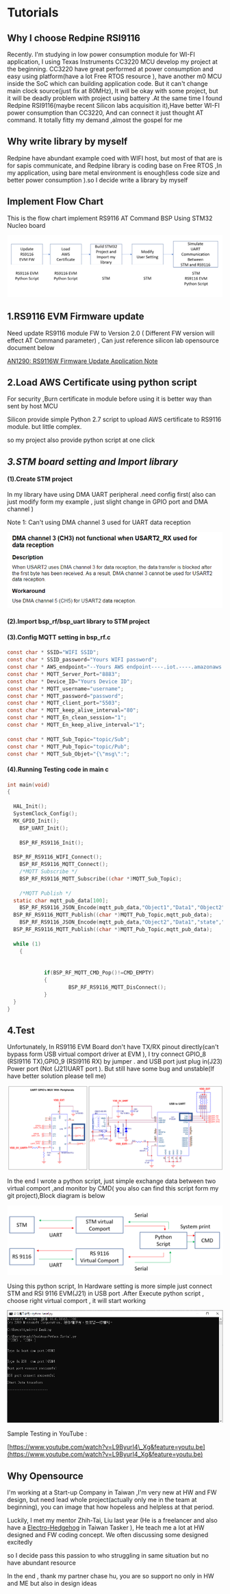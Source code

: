 # Tutorials

## Why I choose Redpine RSI9116

Recently. I'm studying in  low power consumption module for WI-FI application, I using Texas Instruments CC3220 MCU develop my project at the beginning. CC3220 have great performed at power consumption and easy using platform\(have a lot  Free RTOS resource \), have another m0 MCU inside the SoC which can building application code. But it can't change main clock source\(just fix at 80MHz\), It will be okay with some project, but it will be deadly problem with project using battery .At the same time I found Redpine RSI9116\(maybe recent Silicon labs acquisition it\),Have better  WI-FI power consumption than CC3220, And can connect it just thought AT command. It totally fitty my demand ,almost the gospel for me

## Why write library by myself

Redpine have abundant example coed with WIFI host, but most of that are is for sapis communicate, and Redpine library is coding base on  Free RTOS ,In my application, using bare metal environment is enough\(less code size and better power consumption \).so I decide write a library by myself 



## Implement Flow Chart

  This is the flow chart implement RS9116 AT Command BSP Using  STM32 Nucleo board

![](.gitbook/assets/image.png)

##  1.RS9116 EVM Firmware update

 Need  update RS9116 module FW to Version 2.0  \( Different FW version will effect AT Command  parameter\)  ,  Can just reference silicon lab opensource document below

 [AN1290: RS9116W Firmware Update Application Note](https://www.silabs.com/documents/login/application-notes/an1290-rs9116w-firmware-update-application-note.pdf)

## 2.Load AWS Certificate using python script

For security ,Burn certificate in module before using  it is  better way than sent by host MCU

Silicon provide simple Python 2.7 script to upload AWS certificate to RS9116 module. but little complex.

so my project also provide python script at one click 

## _3.STM board setting and Import library_

#### \(1\).Create STM project 

In my library have using DMA UART peripheral .need config first\( also can just modify form my example , just slight change in GPIO port and DMA channel \)

Note 1: Can't using DMA channel 3 used for UART data reception

![STM32F42xx and STM32F43xx Errata sheet](.gitbook/assets/image%20%286%29.png "STM32F42xx and STM32F43xx Errata sheet")

#### \(2\).Import bsp\_rf/bsp\_uart library to STM project

#### \(3\).Config MQTT setting in bsp\_rf.c

```c
const char * SSID="WIFI SSID";
const char * SSID_password="Yours WIFI password";
const char * AWS_endpoint="--Yours AWS endpoint----.iot.----.amazonaws.com";
const char * MQTT_Server_Port="8883";
const char * Device_ID="Yours Device ID";
const char * MQTT_username="username";
const char * MQTT_password="password";
const char * MQTT_client_port="5503";
const char * MQTT_keep_alive_interval="80";
const char * MQTT_En_clean_session="1";
const char * MQTT_En_keep_alive_interval="1";

const char * MQTT_Sub_Topic="topic/Sub";
const char * MQTT_Pub_Topic="topic/Pub";
const char * MQTT_Sub_Objet="{\"msg\":";
```

#### \(4\).Running Testing code  in main c

```c
int main(void)
{

  HAL_Init();  
  SystemClock_Config(); 
  MX_GPIO_Init();  
	BSP_UART_Init();
	
	BSP_RF_RS9116_Init();
	
  BSP_RF_RS9116_WIFI_Connect();
	BSP_RF_RS9116_MQTT_Connect();
	/*MQTT Subscribe */
	BSP_RF_RS9116_MQTT_Subscribe((char *)MQTT_Sub_Topic);
	
	/*MQTT Publish */
  static char mqtt_pub_data[100];
	BSP_RF_RS9116_JSON_Encode(mqtt_pub_data,"Object1","Data1","Object2","On");
  BSP_RF_RS9116_MQTT_Publish((char *)MQTT_Pub_Topic,mqtt_pub_data);
	BSP_RF_RS9116_JSON_Encode(mqtt_pub_data,"Object2","Data1","state","Off");
  BSP_RF_RS9116_MQTT_Publish((char *)MQTT_Pub_Topic,mqtt_pub_data);

  while (1)
	{


			if(BSP_RF_MQTT_CMD_Pop()!=CMD_EMPTY)
			{
					BSP_RF_RS9116_MQTT_DisConnect();
			}
  }
}
```

## 4.Test

Unfortunately, In RS9116 EVM Board don't have TX/RX pinout directly\(can't bypass form USB virtual comport driver at EVM \), I try connect GPIO\_8 \(RSI9116 TX\),GPIO\_9 \(RSI9116 RX\) by jumper . and USB port just plug in\(J23\) Power port \(Not \(J21\)UART port \). But still have some bug and unstable\(If have better solution please tell me\)

![RS9116 EVM Sch](.gitbook/assets/image%20%282%29.png)

In the end I wrote a python script, just simple exchange data between two virtual comport ,and monitor by CMD\( you also can find this script form my git project\),Block diagram is below

![Serial data exchange Block diagram ](.gitbook/assets/image%20%283%29.png)

Using this python script, In Hardware setting is more simple  just connect STM and RSI 9116 EVM\(J21\)  in USB port .After Execute python script , choose right virtual comport , it will start working

![screen shot: python script ](.gitbook/assets/image%20%284%29.png)

Sample Testing in YouTube :

[https://www.youtube.com/watch?v=L9ByurI4\_Xg&feature=youtu.be](https://www.youtube.com/watch?v=L9ByurI4_Xg&feature=youtu.be)



##  Why Opensource 

I'm working at a Start-up Company in Taiwan ,I'm very new at HW and FW design, but need lead  whole project\(actually only me  in the team at beginning\), you can image that how hopeless and helpless at that period.

 Luckily, I met my mentor  Zhih-Tai, Liu last year \(He is a freelancer and also have a  [Electro-Hedgehog](https://www.tasker.com.tw/workroom/3KWQr) in Taiwan Tasker \), He teach me a lot at HW designed and FW coding concept. We often discussing some designed excitedly  

 so I decide pass this passion to who struggling in  same situation but no have abundant  resource 

In the end , thank my partner chase hu, you are so support no only in HW and ME but also in  design ideas

